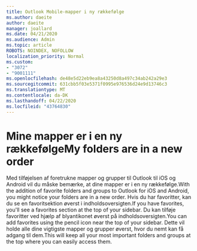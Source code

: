 ```yaml
---
title: Outlook Mobile-mapper i ny rækkefølge
ms.author: daeite
author: daeite
manager: joallard
ms.date: 04/21/2020
ms.audience: Admin
ms.topic: article
ROBOTS: NOINDEX, NOFOLLOW
localization_priority: Normal
ms.custom:
- "3072"
- "9001111"
ms.openlocfilehash: de48e5d22eb9ea8a43250d8a497c34ab242a29e3
ms.sourcegitcommit: 631cbb5f03e5371f0995e976536d24e9d13746c3
ms.translationtype: MT
ms.contentlocale: da-DK
ms.lasthandoff: 04/22/2020
ms.locfileid: "43764830"
---
```

# <a name="my-folders-are-in-a-new-order"></a><span data-ttu-id="160a3-102">Mine mapper er i en ny rækkefølge</span><span class="sxs-lookup"><span data-stu-id="160a3-102">My folders are in a new order</span></span>

<span data-ttu-id="160a3-103">Med tilføjelsen af foretrukne mapper og grupper til Outlook til iOS og Android vil du måske bemærke, at dine mapper er i en ny rækkefølge.</span><span class="sxs-lookup"><span data-stu-id="160a3-103">With the addition of favorite folders and groups to Outlook for iOS and Android, you might notice your folders are in a new order.</span></span> <span data-ttu-id="160a3-104">Hvis du har favoritter, kan du se en favoritsektion øverst i indholdsoversigten.</span><span class="sxs-lookup"><span data-stu-id="160a3-104">If you have favorites, you'll see a favorites section at the top of your sidebar.</span></span> <span data-ttu-id="160a3-105">Du kan tilføje favoritter ved hjælp af blyantikonet øverst på indholdsoversigten.</span><span class="sxs-lookup"><span data-stu-id="160a3-105">You can add favorites using the pencil icon near the top of your sidebar.</span></span> <span data-ttu-id="160a3-106">Dette vil holde alle dine vigtigste mapper og grupper øverst, hvor du nemt kan få adgang til dem.</span><span class="sxs-lookup"><span data-stu-id="160a3-106">This will keep all your most important folders and groups at the top where you can easily access them.</span></span>